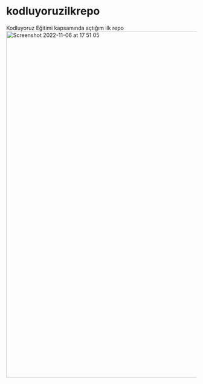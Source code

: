 # kodluyoruzilkrepo
Kodluyoruz Eğitimi kapsamında açtığım ilk repo
<img width="915" alt="Screenshot 2022-11-06 at 17 51 05" src="https://user-images.githubusercontent.com/52791785/200177918-0cd8f4bd-529a-4b25-9e65-8a26256bb31c.png">
